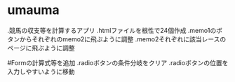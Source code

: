 # umauma
.競馬の収支等を計算するアプリ
.htmlファイルを根性で24個作成
.memo1のボタンからそれぞれのmemo2に飛ぶように調整
.memo2それぞれに該当レースのページに飛ぶように調整

#Formの計算式等を追加
.radioボタンの条件分岐をクリア
.radioボタンの位置を入力しやすいように移動